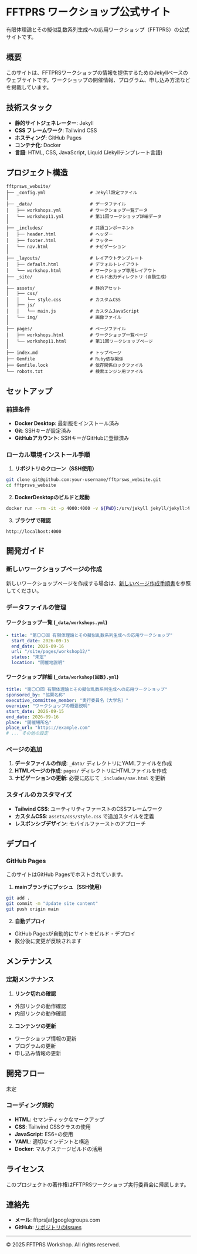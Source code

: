 # FFTPRS ワークショップ公式サイト

有限体理論とその擬似乱数系列生成への応用ワークショップ（FFTPRS）の公式サイトです。

## 概要

このサイトは、FFTPRSワークショップの情報を提供するためのJekyllベースのウェブサイトです。ワークショップの開催情報、プログラム、申し込み方法などを掲載しています。

## 技術スタック

- **静的サイトジェネレーター**: Jekyll
- **CSS フレームワーク**: Tailwind CSS
- **ホスティング**: GitHub Pages
- **コンテナ化**: Docker
- **言語**: HTML, CSS, JavaScript, Liquid (Jekyllテンプレート言語)

## プロジェクト構造

```
fftprsws_website/
├── _config.yml                 # Jekyll設定ファイル
│
├── _data/                      # データファイル
│   ├── workshops.yml           # ワークショップ一覧データ
│   └── workshop11.yml          # 第11回ワークショップ詳細データ
│   
├── _includes/                  # 共通コンポーネント
│   ├── header.html             # ヘッダー
│   ├── footer.html             # フッター
│   └── nav.html                # ナビゲーション
│
├── _layouts/                   # レイアウトテンプレート
│   ├── default.html            # デフォルトレイアウト
│   └── workshop.html           # ワークショップ専用レイアウト
├── _site/                      # ビルド出力ディレクトリ（自動生成）
│
├── assets/                     # 静的アセット
│   ├── css/
│   │   └── style.css           # カスタムCSS
│   ├── js/
│   │   └── main.js             # カスタムJavaScript
│   └── img/                    # 画像ファイル
│
├── pages/                      # ページファイル
│   ├── workshops.html          # ワークショップ一覧ページ
│   └── workshop11.html         # 第11回ワークショップページ
│    
├── index.md                    # トップページ
├── Gemfile                     # Ruby依存関係
├── Gemfile.lock                # 依存関係ロックファイル
└── robots.txt                  # 検索エンジン用ファイル

```

## セットアップ

### 前提条件

- **Docker Desktop**: 最新版をインストール済み
- **Git**: SSHキーが設定済み
- **GitHubアカウント**: SSHキーがGitHubに登録済み

### ローカル環境インストール手順

1. **リポジトリのクローン（SSH使用）**
```bash
git clone git@github.com:your-username/fftprsws_website.git
cd fftprsws_website
```

2. **DockerDesktopのビルドと起動**
```bash
docker run --rm -it -p 4000:4000 -v ${PWD}:/srv/jekyll jekyll/jekyll:4 jekyll serve --livereload
```

3. **ブラウザで確認**
```
http://localhost:4000
```


## 開発ガイド

### 新しいワークショップページの作成

新しいワークショップページを作成する場合は、[新しいページ作成手順書](./新しいページ作成手順書.md)を参照してください。

### データファイルの管理

#### ワークショップ一覧 (`_data/workshops.yml`)
```yaml
- title: "第〇〇回 有限体理論とその擬似乱数系列生成への応用ワークショップ"
  start_date: 2026-09-15
  end_date: 2026-09-16
  url: "/site/pages/workshop12/"
  status: "未定"
  location: "開催地説明"
```

#### ワークショップ詳細 (`_data/workshop{回数}.yml`)
```yaml
title: "第〇〇回 有限体理論とその擬似乱数系列生成への応用ワークショップ"
sponsored_by: "協賛名称"
executive_committee_member: "実行委員名（大学名）"
overview: "ワークショップの概要説明"
start_date: 2026-09-15
end_date: 2026-09-16
place: "開催場所名"
place_url: "https://example.com"
# ... その他の設定
```

### ページの追加

1. **データファイルの作成**: `_data/` ディレクトリにYAMLファイルを作成
2. **HTMLページの作成**: `pages/` ディレクトリにHTMLファイルを作成
3. **ナビゲーションの更新**: 必要に応じて `_includes/nav.html` を更新

### スタイルのカスタマイズ

- **Tailwind CSS**: ユーティリティファーストのCSSフレームワーク
- **カスタムCSS**: `assets/css/style.css` で追加スタイルを定義
- **レスポンシブデザイン**: モバイルファーストのアプローチ

## デプロイ

### GitHub Pages

このサイトはGitHub Pagesでホストされています。

1. **mainブランチにプッシュ（SSH使用）**
```bash
git add .
git commit -m "Update site content"
git push origin main
```

2. **自動デプロイ**
- GitHub Pagesが自動的にサイトをビルド・デプロイ
- 数分後に変更が反映されます

## メンテナンス

### 定期メンテナンス

1. **リンク切れの確認**
- 外部リンクの動作確認
- 内部リンクの動作確認

2. **コンテンツの更新**
- ワークショップ情報の更新
- プログラムの更新
- 申し込み情報の更新


## 開発フロー

未定
### コーディング規約

- **HTML**: セマンティックなマークアップ
- **CSS**: Tailwind CSSクラスの使用
- **JavaScript**: ES6+の使用
- **YAML**: 適切なインデントと構造
- **Docker**: マルチステージビルドの活用

## ライセンス

このプロジェクトの著作権はFFTPRSワークショップ実行委員会に帰属します。

## 連絡先

- **メール**: fftprs[at]googlegroups.com
- **GitHub**: [リポジトリのIssues](https://github.com/your-username/fftprsws_website/issues)


---

© 2025 FFTPRS Workshop. All rights reserved. 